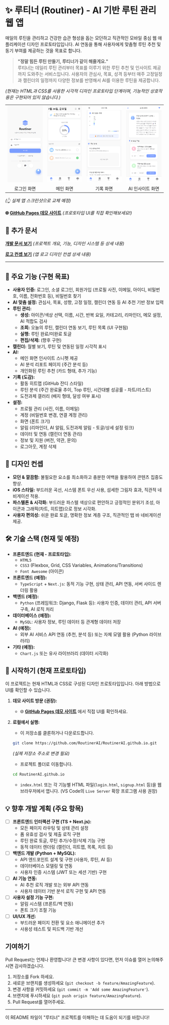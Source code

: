 # ✨ 루티너 (Routiner) - AI 기반 루틴 관리 웹 앱

매일의 루틴을 관리하고 건강한 습관 형성을 돕는 모던하고 직관적인 모바일 중심 웹 애플리케이션 디자인 프로토타입입니다. AI 연동을 통해 사용자에게 맞춤형 루틴 추천 및 동기 부여를 제공하는 것을 목표로 합니다.

> **"정말 힘든 루틴 만들기, 루티너가 같이 해줄게요."**  
> 루티너는 데일리 루틴 관리부터 목표를 이루기 위한 루틴 추천 및 인사이트 제공까지 도와주는 서비스입니다. 사용자의 관심사, 목표, 성격 등부터 매주 고정일정과 캘린더의 일정까지 다양한 정보를 반영해서 AI를 이용한 루틴을 제공합니다.

_(현재는 HTML과 CSS를 사용한 시각적 디자인 프로토타입 단계이며, 기능적인 상호작용은 구현되어 있지 않습니다.)_

<div align="center">
    <table>
        <tr>
            <td><img src="loginPage.png" alt="로그인 화면 이미지"></td>
            <td><img src="indexPage.png" alt="메인화면 이미지"></td>
            <td><img src="achivementPage.png" alt="기록 화면 이미지"></td>
            <td><img src="AIInsitePage.png" alt="AI 인사이트 화면 이미지"></td>
        </tr>
        <tr>
            <td align="center">로그인 화면</td>
            <td align="center">메인 화면</td>
            <td align="center">기록 화면</td>
            <td align="center">AI 인사이트 화면</td>
        </tr>
    </table>
</div>

_(👆 실제 앱 스크린샷으로 교체 예정)_

**🌐 [GitHub Pages 데모 사이트](https://routinerai.github.io/)** _(프로토타입 UI를 직접 확인해보세요!)_

## 📄 추가 문서

**[개발 문서 보기](./devdocs.md)** _(프로젝트 개요, 기능, 디자인 시스템 등 상세 내용)_

**[로고 컨셉 보기](./logoConcept.md)** _(앱 로고 디자인 컨셉 상세 내용)_

---

## 🌟 주요 기능 (구현 목표)

-   **사용자 인증:** 로그인, 소셜 로그인, 회원가입 (프로필 사진, 이메일, 아이디, 비밀번호, 이름, 전화번호 등), 비밀번호 찾기
-   **AI 맞춤 설정:** 관심사, 목표, 성향, 고정 일정, 캘린더 연동 등 AI 추천 기반 정보 입력
-   **루틴 관리:**
    -   **생성:** 아이콘/색상 선택, 이름, 시간, 반복 요일, 카테고리, 리마인더, 메모 설정, AI 적합도 검사
    -   **조회:** 오늘의 루틴, 캘린더 연동 보기, 루틴 목록 (UI 구현됨)
    -   **실행:** 루틴 완료/미완료 토글
    -   **편집/삭제:** (향후 구현)
-   **캘린더:** 월별 보기, 루틴 및 연동된 일정 시각적 표시
-   **AI:**
    -   메인 화면 인사이트 스니펫 제공
    -   AI 분석 리포트 페이지 (주간 분석 등)
    -   개인화된 루틴 추천 (카드 형태, 추가 기능)
-   **기록 (도감):**
    -   활동 히트맵 (GitHub 잔디 스타일)
    -   루틴 분석 (주간 완료율 추이, Top 루틴, 시간대별 성공률 - 차트/리스트)
    -   도전과제 갤러리 (배지 형태, 달성 여부 표시)
-   **설정:**
    -   프로필 관리 (사진, 이름, 이메일)
    -   계정 (비밀번호 변경, 연결 계정 관리)
    -   화면 (폰트 크기)
    -   알림 (리마인더, AI 알림, 도전과제 알림 - 토글/상세 설정 링크)
    -   데이터 및 연동 (캘린더 연동 관리)
    -   정보 및 지원 (버전, 약관, 문의)
    -   로그아웃, 계정 삭제

## 🎨 디자인 컨셉

-   **모던 & 깔끔함:** 불필요한 요소를 최소화하고 충분한 여백을 활용하여 콘텐츠 집중도 향상.
-   **iOS 스타일:** 부드러운 곡선, 시스템 폰트 우선 사용, 섬세한 그림자 효과, 직관적 네비게이션 적용.
-   **파스텔톤 & 시각화:** 부드러운 파스텔 색상으로 편안하고 긍정적인 분위기 조성, 아이콘과 그래픽(차트, 히트맵)으로 정보 시각화.
-   **사용자 편의성:** 쉬운 완료 토글, 명확한 정보 계층 구조, 직관적인 탭 바 네비게이션 제공.

## 🛠️ 기술 스택 (현재 및 예정)

-   **프론트엔드 (현재 - 프로토타입):**
    -   `HTML5`
    -   `CSS3` (Flexbox, Grid, CSS Variables, Animations/Transitions)
    -   `Font Awesome` (아이콘)
-   **프론트엔드 (예정):**
    -   `TypeScript` + `Next.js`: 동적 기능 구현, 상태 관리, API 연동, 서버 사이드 렌더링 활용
-   **백엔드 (예정):**
    -   `Python` (프레임워크: Django, Flask 등): 사용자 인증, 데이터 관리, API 서버 구축, AI 로직 처리
-   **데이터베이스 (예정):**
    -   `MySQL`: 사용자 정보, 루틴 데이터 등 관계형 데이터 저장
-   **AI (예정):**
    -   외부 AI 서비스 API 연동 (추천, 분석 등) 또는 자체 모델 활용 (Python 라이브러리)
-   **기타 (예정):**
    -   `Chart.js` 또는 유사 라이브러리 (데이터 시각화)

## 🚀 시작하기 (현재 프로토타입)

이 프로젝트는 현재 HTML과 CSS로 구성된 디자인 프로토타입입니다. 아래 방법으로 UI를 확인할 수 있습니다.

1.  **데모 사이트 방문 (권장):**

    -   🌐 **[GitHub Pages 데모 사이트](https://routinerai.github.io/)** 에서 직접 UI를 확인하세요.

2.  **로컬에서 실행:**
    -   이 저장소를 클론하거나 다운로드합니다.
    ```bash
    git clone https://github.com/RoutinerAI/RoutinerAI.github.io.git
    ```
    _(실제 저장소 주소로 변경 필요)_
    -   프로젝트 폴더로 이동합니다.
    ```bash
    cd RoutinerAI.github.io
    ```
    -   `index.html` 또는 각 기능별 HTML 파일(`login.html`, `signup.html` 등)을 웹 브라우저에서 엽니다. (VS Code의 `Live Server` 확장 프로그램 사용 권장)

## 💡 향후 개발 계획 (주요 항목)

-   [ ] **프론트엔드 인터랙션 구현 (TS + Next.js):**
    -   모든 페이지 라우팅 및 상태 관리 설정
    -   폼 유효성 검사 및 제출 로직 구현
    -   루틴 완료 토글, 루틴 추가/수정/삭제 기능 구현
    -   동적 데이터 렌더링 (캘린더, 히트맵, 목록, 차트 등)
-   [ ] **백엔드 개발 (Python + MySQL):**
    -   API 엔드포인트 설계 및 구현 (사용자, 루틴, AI 등)
    -   데이터베이스 모델링 및 연동
    -   사용자 인증 시스템 (JWT 또는 세션 기반) 구현
-   [ ] **AI 기능 연동:**
    -   AI 추천 로직 개발 또는 외부 API 연동
    -   사용자 데이터 기반 분석 로직 구현 및 API 연동
-   [ ] **사용자 설정 기능 구현:**
    -   알림 시스템 (프론트/백 연동)
    -   폰트 크기 조절 기능
-   [ ] **UI/UX 개선:**
    -   부드러운 페이지 전환 및 요소 애니메이션 추가
    -   사용성 테스트 및 피드백 기반 개선

## 기여하기

Pull Request는 언제나 환영합니다! 큰 변경 사항이 있다면, 먼저 이슈를 열어 논의해주시면 감사하겠습니다.

1.  저장소를 Fork 하세요.
2.  새로운 브랜치를 생성하세요 (`git checkout -b feature/AmazingFeature`).
3.  변경 사항을 커밋하세요 (`git commit -m 'Add some AmazingFeature'`).
4.  브랜치에 푸시하세요 (`git push origin feature/AmazingFeature`).
5.  Pull Request를 열어주세요.

---

이 README 파일이 "루티너" 프로젝트를 이해하는 데 도움이 되기를 바랍니다!
